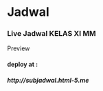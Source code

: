 # Jadwal
<h3>Live Jadwal KELAS XI MM</h3>
<a href="http://subjadwal.html-5.me" target="_blank" style="text-decoration:none;">Preview</a>
<h4>deploy at : <h5>http://subjadwal.html-5.me</h5></h4>
